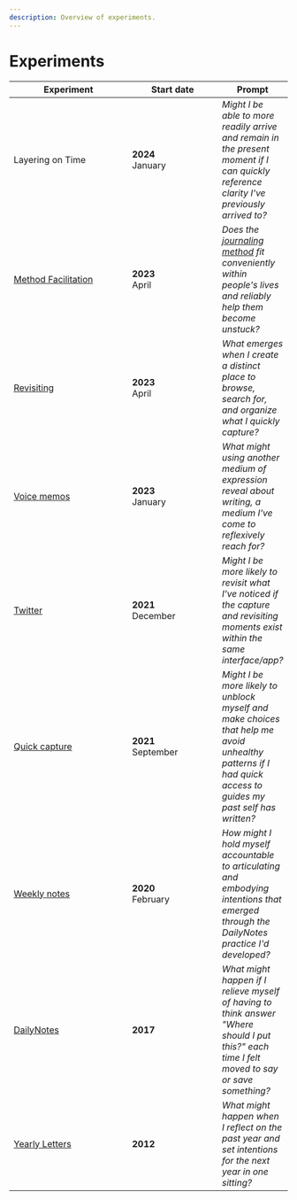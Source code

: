 ```yaml
---
description: Overview of experiments.
---
```


# Experiments



<table><thead><tr><th width="211">Experiment</th><th width="154.33333333333331">Start date</th><th>Prompt</th></tr></thead><tbody><tr><td>Layering on Time</td><td><strong>2024</strong><br>January</td><td><em>Might I be able to more readily arrive and remain in the present moment if I can quickly reference clarity I've previously arrived to?</em></td></tr><tr><td><a href="method-facilitation.md">Method Facilitation</a></td><td><strong>2023</strong><br>April</td><td><em>Does the</em> <a href="../method.md"><em>journaling method</em></a> <em>fit conveniently within people's lives and reliably help them become unstuck?</em></td></tr><tr><td><a href="drop-journal-v0.1.md">Revisiting</a></td><td><strong>2023</strong><br>April</td><td><em>What emerges when I create a distinct place to browse, search for, and organize what I quickly capture?</em><br></td></tr><tr><td><a href="voice-memos.md">Voice memos</a></td><td><strong>2023</strong><br>January</td><td><em>What might using another medium of expression reveal about writing, a medium I've come to reflexively reach for?</em></td></tr><tr><td><a href="twitter-pt.-1.md">Twitter</a></td><td><strong>2021</strong><br>December</td><td><em>Might I be more likely to revisit what I've noticed if the capture and revisiting moments exist within the same interface/app?</em></td></tr><tr><td><a href="quick-capture.md">Quick capture</a></td><td><strong>2021</strong><br>September</td><td><em>Might I be more likely to unblock myself and make choices that help me avoid unhealthy patterns if I had quick access to guides my past self has written?</em></td></tr><tr><td><a href="weeklynotes.md">Weekly notes</a></td><td><strong>2020</strong><br>February</td><td><em>How might I hold myself accountable to articulating and embodying intentions that emerged through the DailyNotes practice I'd developed?</em></td></tr><tr><td><a href="dailynotes.md">DailyNotes</a></td><td><strong>2017</strong></td><td><em>What might happen if I relieve myself of having to think answer "Where should I put this?" each time I felt moved to say or save something?</em></td></tr><tr><td><a href="yearly-letters.md">Yearly Letters</a></td><td><strong>2012</strong></td><td><em>What might happen when I reflect on the past year and set intentions for the next year in one sitting?</em></td></tr></tbody></table>
